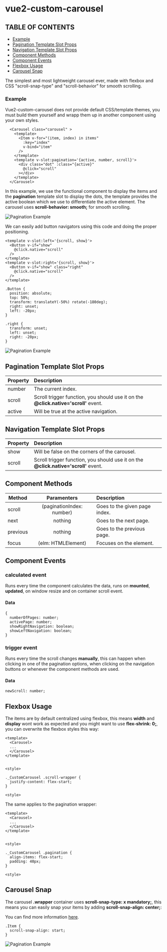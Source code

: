 # vue2-custom-carousel

## TABLE OF CONTENTS
* [Example](#example)
* [Pagination Template Slot Props](#pagination-template-slot-props)
* [Navigation Template Slot Props](#navigation-template-slot-props)
* [Component Methods](#component-methods)
* [Component Events](#component-events)
* [Flexbox Usage](#flexbox-usage)
* [Carousel Snap](#carousel-snap)


The simplest and most lightweight carousel ever, made with flexbox and CSS "scroll-snap-type" and "scroll-behavior" for smooth scrolling.


### Example

Vue2-custom-carousel does not provide default CSS/template themes, you must build them yourself and wrapp them up in another component using your own styles.


```
  <Carousel class="carousel" >
    <template>
      <Item v-for="(item, index) in items"
        :key="index"
        v-bind="item"
      />
    </template>
    <template v-slot:pagination='{active, number, scroll}'>
      <div class="dot" :class="{active}"
        @click="scroll"
      ></div>
    </template>
  </Carousel>
```

In this example, we use the <Item/> functional component to display the items and the **pagination** template slot to display the dots, the template provides the active boolean which we use to differentiate the active element. The carousel uses **scroll-behavior: smooth;** for smooth scrolling.

![Pagination Example](https://github.com/Gustavodacrvi/vue2-custom-carousel/blob/assets/screenshots/example1.gif)

We can easily add button navigators using this code and doing the proper positioning.

```
<template v-slot:left='{scroll, show}'>
  <Button v-if="show"
    @click.native="scroll"
  />
</template>
<template v-slot:right='{scroll, show}'>
  <Button v-if="show" class="right"
    @click.native="scroll"
  />
</template>
```
```
.Button {
  position: absolute;
  top: 50%;
  transform: translateY(-50%) rotate(-180deg);
  right: unset;
  left: -20px;
}

.right {
  transform: unset;
  left: unset;
  right: -20px;
}
```

![Pagination Example](https://github.com/Gustavodacrvi/vue2-custom-carousel/blob/assets/screenshots/example1.gif)


## Pagination Template Slot Props

| Property      | Description          |
| ------------- |:-------------|
| number      | The current index. |
| scroll         | Scroll trigger function, you should use it on the **@click.native='scroll'** event. |
| active         | Will be true at the active navigation. |

## Navigation Template Slot Props

| Property      | Description          |
| ------------- |:-------------|
| show      | Will be false on the corners of the carousel. |
| scroll         | Scroll trigger function, you should use it on the **@click.native='scroll'** event. |


## Component Methods 

| Method      | Paramenters | Description          |
| ------------- |:-------------:|:-------------|
| scroll      | (paginationIndex: number) | Goes to the given page index. |
| next         | nothing | Goes to the next page. |
| previous         | nothing | Goes to the previous page. |
| focus         | (elm: HTMLElement) | Focuses on the element. |

## Component Events

### **calculated** event

Runs every time the component calculates the data, runs on **mounted**, **updated**, on window resize and on container scroll event.

#### Data
```
{
  numberOfPages: number;
  activePage: number;
  showRightNavigation: boolean;
  showLeftNavigation: boolean;
}
```


### **trigger** event

Runs every time the scroll changes **manually**, this can happen when clicking in one of the pagination options, when clicking on the navigation buttons or whenever the component methods are used.

#### Data
```
newScroll: number;
```


## Flexbox Usage

The items are by default centralized using flexbox, this means **width** and **display** wont work as expected and you might want to use **flex-shrink: 0;**, you can overwrite the flexbox styles this way:

```
<template>
  <Carousel>
  ...
  </Carousel>
</template>


<style>

._CustomCarousel .scroll-wrapper {
  justify-content: flex-start;
}

<style>
```

The same applies to the pagination wrapper:

```
<template>
  <Carousel>
  ...
  </Carousel>
</template>


<style>

._CustomCarousel .pagination {
  align-items: flex-start;
  padding: 40px;
}

<style>
```


## Carousel Snap

The carousel **.wrapper** container uses **scroll-snap-type: x mandatory;**, this means you can easily snap your items by adding **scroll-snap-align: center;**:

You can find more information [here](https://css-tricks.com/how-to-make-a-css-only-carousel/).

```
.Item {
  scroll-snap-align: start;
}
```

![Pagination Example](https://github.com/Gustavodacrvi/vue2-custom-carousel/blob/assets/screenshots/example3.gif)

